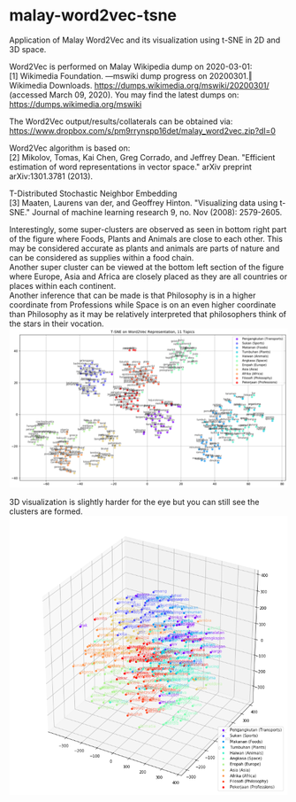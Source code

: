 # malay-word2vec-tsne
Application of Malay Word2Vec and its visualization using t-SNE in 2D and 3D space.

Word2Vec is performed on Malay Wikipedia dump on 2020-03-01:
</br>[1] Wikimedia Foundation. ―mswiki dump progress on 20200301.‖ Wikimedia Downloads. https://dumps.wikimedia.org/mswiki/20200301/ (accessed March 09, 2020).
You may find the latest dumps on: https://dumps.wikimedia.org/mswiki

The Word2Vec output/results/collaterals can be obtained via:
</br>https://www.dropbox.com/s/pm9rrynspp16det/malay_word2vec.zip?dl=0

Word2Vec algorithm is based on:
</br>[2] Mikolov, Tomas, Kai Chen, Greg Corrado, and Jeffrey Dean. "Efficient estimation of word representations in vector space." arXiv preprint arXiv:1301.3781 (2013).

T-Distributed Stochastic Neighbor Embedding
</br>[3] Maaten, Laurens van der, and Geoffrey Hinton. "Visualizing data using t-SNE." Journal of machine learning research 9, no. Nov (2008): 2579-2605.

Interestingly, some super-clusters are observed as seen in bottom right part of the figure where Foods, Plants and Animals are close to each other. This may be considered accurate as plants and animals are parts of nature and can be considered as supplies within a food chain. 
</br>Another super cluster can be viewed at the bottom left section of the figure where Europe, Asia and Africa are closely placed as they are all countries or places within each continent. 
</br>Another inference that can be made is that Philosophy is in a higher coordinate from Professions while Space is on an even higher coordinate than Philosophy as it may be relatively interpreted that philosophers think of the stars in their vocation.
![ScreenShot](https://github.com/AsyrafAzlan/malay-word2vec-tsne/blob/main/word2vec_tsne2d.png)

3D visualization is slightly harder for the eye but you can still see the clusters are formed.
![ScreenShot](https://github.com/AsyrafAzlan/malay-word2vec-tsne/blob/main/word2vec_tsne3d.png)
